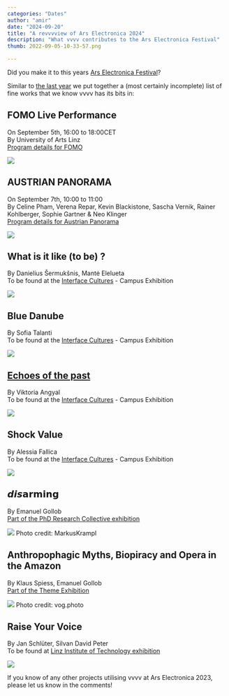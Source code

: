 ```yaml
---
categories: "Dates"
author: "amir"
date: "2024-09-20"
title: "A revvvview of Ars Electronica 2024"
description: "What vvvv contributes to the Ars Electronica Festival"
thumb: 2022-09-05-10-33-57.png

---
```


Did you make it to this years [Ars Electronica Festival](https://ars.electronica.art/news/en/)?

Similar to [the last year](https://visualprogramming.net/blog/2023/a-revvvview-of-ars-electronica-2023/) we put together a (most certainly incomplete) list of fine works that we know vvvv has its bits in:

## FOMO Live Performance
On September 5th, 16:00 to 18:00CET\
By University of Arts Linz\
[Program details for FOMO](https://ars.electronica.art/hope/de/events/fomo-live-performance-program/?occurrence=2024-09-05&time=1725552000)

![](equisite-corpus.png)

## AUSTRIAN PANORAMA

On September 7th, 10:00 to 11:00\
By Celine Pham, Verena Repar, Kevin Blackistone, Sascha Vernik, Rainer Kohlberger, Sophie Gartner & Neo Klinger\
[Program details for Austrian Panorama](https://ars.electronica.art/hope/en/events/austrian-panorama/)

![](Fomo.png)

## What is it like (to be) ?
By Danielius Šermukšnis, Mantė Elelueta\
To be found at the [Interface Cultures](https://www.kunstuni-linz.at/galerie/arbeiten-1/medien/interface-cultures/2024/what-is-it-like-to-be) - Campus Exhibition 

![](WhatIsitLikeToBe.png)

## Blue Danube
By Sofia Talanti\
To be found at the [Interface Cultures](https://www.kunstuni-linz.at/galerie/arbeiten-1/medien/interface-cultures/2024/blue-danube) - Campus Exhibition 

![](BlueDanube.png)


## [Echoes of the past]()
By Viktoria Angyal\
To be found at the [Interface Cultures](https://www.kunstuni-linz.at/galerie/arbeiten-1/medien/interface-cultures/2024/echoes-of-the-past) - Campus Exhibition 

![](EchoesOfThePast.png)

## Shock Value
By Alessia Fallica\
To be found at the [Interface Cultures](https://www.kunstuni-linz.at/galerie/arbeiten-1/medien/interface-cultures/2024/shock-value) - Campus Exhibition 

![](ShockValue.png)

## 𝙙𝙞𝙨𝗮𝗿𝗺𝗶𝗻𝗴
By Emanuel Gollob\
[Part of the PhD Research Collective exhibition](https://www.emanuelgollob.com/disarming-ii/)

![](disarming_II.png)
Photo credit: MarkusKrampl

## Anthropophagic Myths, Biopiracy and Opera in the Amazon
By Klaus Spiess, Emanuel Gollob\
[Part of the Theme Exhibition](https://ars.electronica.art/hope/en/anthropophagic-myth-biopiracy-and-opera-in-the-amazon/)

![](Anthropophagic_Myths_Biopiracy_and_Opera_in_the_Amazon.png)
Photo credit: vog.photo



## Raise Your Voice

By Jan Schlüter, Silvan David Peter\
To be found at [Linz Institute of Technology exhibition](https://ars.electronica.art/hope/en/raise-your-voice/) 

![](RaiseYourVoice.png)

If you know of any other projects utilising vvvv at Ars Electronica 2023, please let us know in the comments!